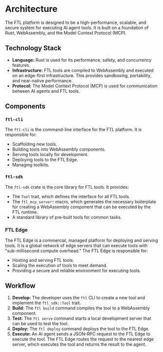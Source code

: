 # Architecture

The FTL platform is designed to be a high-performance, scalable, and secure system for executing AI agent tools. It is built on a foundation of Rust, WebAssembly, and the Model Context Protocol (MCP).

## Technology Stack

- **Language:** Rust is used for its performance, safety, and concurrency features.
- **Infrastructure:** FTL tools are compiled to WebAssembly and executed on an edge-first infrastructure. This provides sandboxing, portability, and near-native performance.
- **Protocol:** The Model Context Protocol (MCP) is used for communication between AI agents and FTL tools.

## Components

### `ftl-cli`

The `ftl-cli` is the command-line interface for the FTL platform. It is responsible for:

- Scaffolding new tools.
- Building tools into WebAssembly components.
- Serving tools locally for development.
- Deploying tools to the FTL Edge.
- Managing toolkits.

### `ftl-sdk`

The `ftl-sdk` crate is the core library for FTL tools. It provides:

- The `Tool` trait, which defines the interface for all FTL tools.
- The `ftl_mcp_server!` macro, which generates the necessary boilerplate for creating a WebAssembly component that can be executed by the FTL runtime.
- A standard library of pre-built tools for common tasks.

### FTL Edge

The FTL Edge is a commercial, managed platform for deploying and serving tools. It is a global network of edge servers that can execute tools with "sub-millisecond compute overhead." The FTL Edge is responsible for:

- Hosting and serving FTL tools.
- Scaling the execution of tools to meet demand.
- Providing a secure and reliable environment for executing tools.

## Workflow

1.  **Develop:** The developer uses the `ftl` CLI to create a new tool and implement the `ftl_sdk::Tool` trait.
2.  **Build:** The `ftl build` command compiles the tool to a WebAssembly component.
3.  **Test:** The `ftl serve` command starts a local development server that can be used to test the tool.
4.  **Deploy:** The `ftl deploy` command deploys the tool to the FTL Edge.
5.  **Execute:** An AI agent sends a JSON-RPC request to the FTL Edge to execute the tool. The FTL Edge routes the request to the nearest edge server, which executes the tool and returns the result to the agent.
